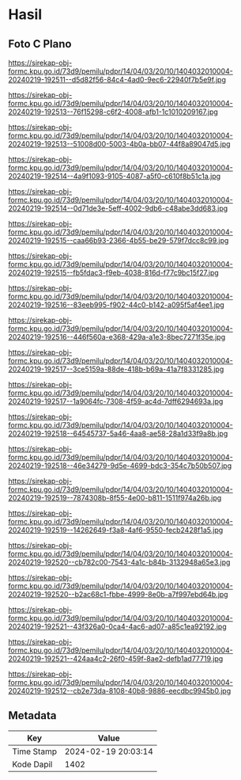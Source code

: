 # Hasil

## Foto C Plano

https://sirekap-obj-formc.kpu.go.id/73d9/pemilu/pdpr/14/04/03/20/10/1404032010004-20240219-192511--d5d82f56-84c4-4ad0-9ec6-22940f7b5e9f.jpg

https://sirekap-obj-formc.kpu.go.id/73d9/pemilu/pdpr/14/04/03/20/10/1404032010004-20240219-192513--76f15298-c6f2-4008-afb1-1c1010209167.jpg

https://sirekap-obj-formc.kpu.go.id/73d9/pemilu/pdpr/14/04/03/20/10/1404032010004-20240219-192513--51008d00-5003-4b0a-bb07-44f8a89047d5.jpg

https://sirekap-obj-formc.kpu.go.id/73d9/pemilu/pdpr/14/04/03/20/10/1404032010004-20240219-192514--4a9f1093-9105-4087-a5f0-c610f8b51c1a.jpg

https://sirekap-obj-formc.kpu.go.id/73d9/pemilu/pdpr/14/04/03/20/10/1404032010004-20240219-192514--0d71de3e-5eff-4002-9db6-c48abe3dd683.jpg

https://sirekap-obj-formc.kpu.go.id/73d9/pemilu/pdpr/14/04/03/20/10/1404032010004-20240219-192515--caa66b93-2366-4b55-be29-579f7dcc8c99.jpg

https://sirekap-obj-formc.kpu.go.id/73d9/pemilu/pdpr/14/04/03/20/10/1404032010004-20240219-192515--fb5fdac3-f9eb-4038-816d-f77c9bc15f27.jpg

https://sirekap-obj-formc.kpu.go.id/73d9/pemilu/pdpr/14/04/03/20/10/1404032010004-20240219-192516--83eeb995-f902-44c0-b142-a095f5af4ee1.jpg

https://sirekap-obj-formc.kpu.go.id/73d9/pemilu/pdpr/14/04/03/20/10/1404032010004-20240219-192516--446f560a-e368-429a-a1e3-8bec7271f35e.jpg

https://sirekap-obj-formc.kpu.go.id/73d9/pemilu/pdpr/14/04/03/20/10/1404032010004-20240219-192517--3ce5159a-88de-418b-b69a-41a7f8331285.jpg

https://sirekap-obj-formc.kpu.go.id/73d9/pemilu/pdpr/14/04/03/20/10/1404032010004-20240219-192517--1a9064fc-7308-4f59-ac4d-7dff6294693a.jpg

https://sirekap-obj-formc.kpu.go.id/73d9/pemilu/pdpr/14/04/03/20/10/1404032010004-20240219-192518--64545737-5a46-4aa8-ae58-28a1d33f9a8b.jpg

https://sirekap-obj-formc.kpu.go.id/73d9/pemilu/pdpr/14/04/03/20/10/1404032010004-20240219-192518--46e34279-9d5e-4699-bdc3-354c7b50b507.jpg

https://sirekap-obj-formc.kpu.go.id/73d9/pemilu/pdpr/14/04/03/20/10/1404032010004-20240219-192519--7874308b-8f55-4e00-b811-1511f974a26b.jpg

https://sirekap-obj-formc.kpu.go.id/73d9/pemilu/pdpr/14/04/03/20/10/1404032010004-20240219-192519--14262649-f3a8-4af6-9550-fecb2428f1a5.jpg

https://sirekap-obj-formc.kpu.go.id/73d9/pemilu/pdpr/14/04/03/20/10/1404032010004-20240219-192520--cb782c00-7543-4a1c-b84b-3132948a65e3.jpg

https://sirekap-obj-formc.kpu.go.id/73d9/pemilu/pdpr/14/04/03/20/10/1404032010004-20240219-192520--b2ac68c1-fbbe-4999-8e0b-a7f997ebd64b.jpg

https://sirekap-obj-formc.kpu.go.id/73d9/pemilu/pdpr/14/04/03/20/10/1404032010004-20240219-192521--43f326a0-0ca4-4ac6-ad07-a85c1ea92192.jpg

https://sirekap-obj-formc.kpu.go.id/73d9/pemilu/pdpr/14/04/03/20/10/1404032010004-20240219-192521--424aa4c2-26f0-459f-8ae2-defb1ad77719.jpg

https://sirekap-obj-formc.kpu.go.id/73d9/pemilu/pdpr/14/04/03/20/10/1404032010004-20240219-192512--cb2e73da-8108-40b8-9886-eecdbc9945b0.jpg


## Metadata

| Key        | Value               |
| ---------- | ------------------- |
| Time Stamp | 2024-02-19 20:03:14 |
| Kode Dapil | 1402                |



